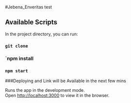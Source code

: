 #Jebena_Enveritas test


## Available Scripts

In the project directory, you can run:
### `git clone`

### `npm install


### `npm start`

###Deploying and Link will be Available in the next few mins

Runs the app in the development mode.\
Open [http://localhost:3000](http://localhost:3000) to view it in the browser.
